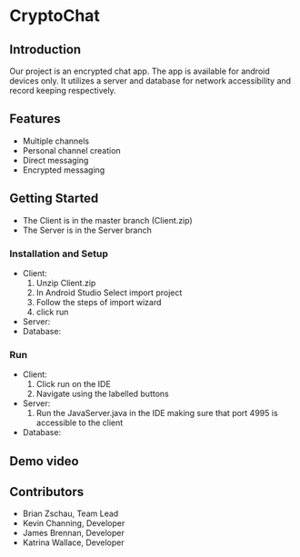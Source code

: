 # CryptoChat

## Introduction

Our project is an encrypted chat app. The app is available for android devices only. It utilizes a server and database for network accessibility and record keeping respectively.

## Features
* Multiple channels
* Personal channel creation
* Direct messaging
* Encrypted messaging

## Getting Started
* The Client is in the master branch (Client.zip)
* The Server is in the Server branch

### Installation and Setup
* Client:
  1. Unzip Client.zip
  2. In Android Studio Select import project
  3. Follow the steps of import wizard
  4. click run
* Server:
* Database:
### Run
* Client:
  1. Click run on the IDE
  2. Navigate using the labelled buttons
* Server:
  1. Run the JavaServer.java in the IDE making sure that port 4995 is accessible to the client
* Database:

## Demo video



## Contributors

* Brian Zschau, Team Lead
* Kevin Channing, Developer
* James Brennan, Developer
* Katrina Wallace, Developer
